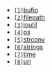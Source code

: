 * [`[1]`bufio](golang/goStd/bufio)
* [`[2]`filepath](filepath)
* [`[3]`ioutil](ioutil)
* [`[4]`os](os)
* [`[5]`strconv](strconv)
* [`[6]`strings](strings)
* [`[7]`time](time)
* [`[8]`url](url)
